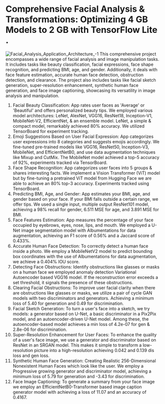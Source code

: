 # Comprehensive Facial Analysis & Transformations: Optimizing 4 GB Models to 2 GB with TensorFlow Lite  .
![Facial_Analysis_Application_Architecture_-1](https://github.com/DriveMyScream/Face_analysis_and_transformations/assets/93398864/83bfd9e6-581f-4bd6-9b7e-6c877c61879f)
This comprehensive project encompasses a wide range of facial analysis and image manipulation tasks. It includes tasks like beauty classification, facial expressions, face shape recognition, and predicting BMI, age, and gender. Additionally, it deals with face feature estimation, accurate human face detection, obstruction detection, and clearance. The project also includes tasks like facial sketch generation, super-resolution enhancement, synthetic human face generation, and face image captioning, showcasing its versatility in image analysis and manipulation.

1) Facial Beauty Classification: App rates user faces as 'Average' or 'Beautiful' and offers personalized beauty tips. We employed various model architectures: LeNet, AlexNet, VGG16, ResNet18, Inception-V1, MobileNet-V2, EfficientNet, & an ensemble model. LeNet, a simple & compact model, remarkably achieved 80% accuracy. We utilized TensorBoard for experiment tracking.
2) Emoji Suggestions Based on User Facial Expression: App categorizes user expressions into 8 categories and suggests emojis accordingly. We fine-tuned pre-trained models like VGG16, ResNet50, Inception-V3, MobileNet, and EfficientNetB0, and use data augmentation techniques like Mixup and CutMix. The MobileNet model achieved a top-5 accuracy of 92%, experiments tracked via TensorBoard.
3) Face Shape Recognition: App categorizes user faces into 5 groups & shares interesting facts. We implement a Vision Transformer (ViT) model but by fine-tuning a pretrained ViT model from Hugging Face we are able to achieve an 80% top-3 accuracy. Experiments tracked using TensorBoard.
4) Predicting BMI, Age, and Gender: App estimates your BMI, age, and gender based on your face. If your BMI falls outside a certain range, we offer tips. We used a single input, multiple output ResNet101 model, achieving a 98% recall for gender, 6.511 MSE for age, and 3.891 MSE for BMI.
5) Face Features Estimation: App measures the percentage of your face occupied by eyebrows, eyes, nose, lips, and mouth. We employed a U-Net image segmentation model with Albumentations for data augmentation, achieving an F1 score of 0.56% and a Jaccard score of 0.433%.
6) Accurate Human Face Detection: To correctly detect a human face inside a photo. We employ a MobileNetV2 model to predict bounding box coordinates with the use of Albumentations for data augmentation, we achieve a 0.404% IOU score.
7) Detecting Face Obstructions: Identify obstructions like glasses or masks on a human face we employed anomaly detection Variational Autoencoder based VGG16 model. If the reconstruction error exceeds a set threshold, it signals the presence of these obstructions.
8) Clearing Facial Obstructions: To improve user facial clarity when there are obstructions like glasses or masks, we utilize a pair of cycle GAN models with two discriminators and generators. Achieving a minimum loss of 5.40 for generation and 0.49 for discrimination.
9) Facial Sketch Generation: To turn a user's face into a sketch, we try models: a generator based on U-Net, a basic discriminator in a Pix2Pix model, and an autoencoder-driven U-Net model. Among these, the autoencoder-based model achieves a min loss of 4.2e-07 for gen & 2.8e-06 for discrimination.
10) Super-Resolution Enhancement for User Faces: To enhance the quality of a user's face image, we use a generator and discriminator based on ResNet in an SRGAN model. This makes it simple to transform a low-resolution picture into a high-resolution achieving 0.042 and 0.139 dis loss and gen loss.
11) Synthetic Human Face Generation: Creating Realistic 256-Dimensional Nonexistent Human Faces which look like the user. We employ a Progressive growing generator and discriminator model, achieving a minimum loss of 5.79 for generation and -3.43 for discrimination.
12) Face Image Captioning: To generate a summary from your face image we employ an EfficientNetB0-Transformer based image caption generator model with achieving a loss of 11.07 and an accuracy of 0.4167.

